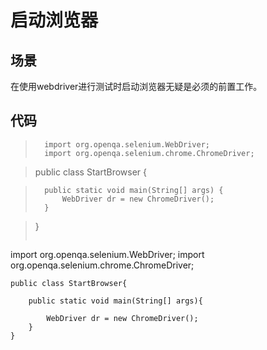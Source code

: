 启动浏览器
==========

场景
----
在使用webdriver进行测试时启动浏览器无疑是必须的前置工作。

代码
----
> ```
> 	import org.openqa.selenium.WebDriver;
> 	import org.openqa.selenium.chrome.ChromeDriver;


> 	public class StartBrowser {

> 		public static void main(String[] args) {
> 			WebDriver dr = new ChromeDriver();
> 		}

> 	}
> ```

import org.openqa.selenium.WebDriver;
import org.openqa.selenium.chrome.ChromeDriver;

	public class StartBrowser{
	  	
	  	public static void main(String[] args){
	  	
	  		WebDriver dr = new ChromeDriver();
	  	}
	}

